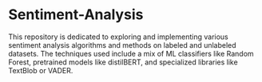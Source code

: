 # Sentiment-Analysis
This repository is dedicated to exploring and implementing various sentiment analysis algorithms and methods on labeled and unlabeled datasets. The techniques used include a mix of ML classifiers like Random Forest, pretrained models like distilBERT, and specialized libraries like TextBlob or VADER.
